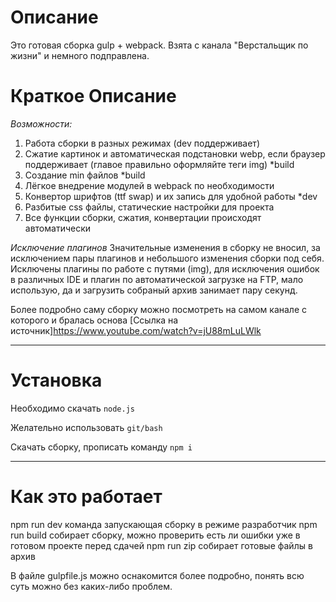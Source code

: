 # Описание

Это готовая сборка gulp + webpack.
Взята с канала "Верстальщик по жизни" и немного подправлена.

# Краткое Описание

_Возможности:_
1. Работа сборки в разных режимах (dev поддерживает)
2. Сжатие картинок и автоматическая подстановки webp, если браузер поддерживает (главое правильно оформляйте теги img) *build
3. Создание min файлов *build
4. Лёгкое внедрение модулей в webpack по необходимости
5. Конвертор шрифтов (ttf swap) и их запись для удобной работы *dev
6. Разбитые css файлы, статические настройки для проекта
7. Все функции сборки, сжатия, конвертации происходят автоматически

_Исключение плагинов_
Значительные изменения в сборку не вносил, за исключением пары плагинов и небольшого изменения сборки под себя.
Исключены плагины по работе с путями (img), для исключения ошибок в различных IDE и плагин по автоматической загрузке на FTP, мало использую, да и загрузить собраный архив занимает пару секунд.

Более подробно саму сборку можно посмотреть на самом канале с которого и бралась основа [Ссылка на источник]https://www.youtube.com/watch?v=jU88mLuLWlk
___
# Установка 

Необходимо скачать `node.js` 

Желательно использовать `git/bash`

Скачать сборку, прописать команду `npm i`

___

# Как это работает
 
npm run dev команда запускающая сборку в режиме разработчик
npm run build собирает сборку, можно проверить есть ли ошибки уже в готовом проекте перед сдачей 
npm run zip собирает готовые файлы в архив

В файле gulpfile.js можно оснакомится более подробно, понять всю суть можно без каких-либо проблем.
